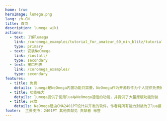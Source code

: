 ```yaml
---
home: true
heroImage: lumega.png
lang: zh-CN
title: 首页
description: lumega wiki
actions:
  - text: 了解lumega
    link: /coromega_examples/tutorial_for_amateur_60_min_blitz/tutorial_for_amateur_60_min_blitz/
    type: primary
  - text: 安装NeOmega
    link: /install/
    type: secondary
  - text: 接口列表
    link: /coromega_examples/
    type: secondary
features:
  - title: 免费
    details: lumega是NeOmega内置功能只需要，NeOmega作为开源软件为个人提供免费的使用授权
  - title: 功能强大
    details: lumega提供了使用lua与NeOmega通信的功能，并提供了大量原版功能封装
  - title: 开放
    details: NeOmega是由CMA2401PT设计并开发的软件，作者将所有能力封装为了lua接口欢迎任何人进行二次开发
footer:  主要支持：2401PT 其他贡献见 贡献者 标签 
---
```


